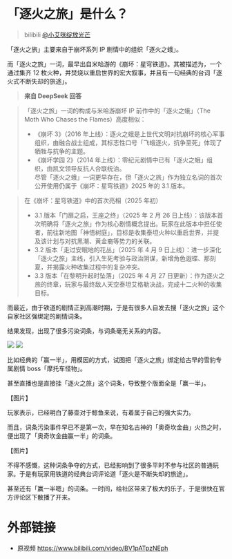 # 「逐火之旅」是什么？
> bilibili [@小艾咪绽放光芒](https://space.bilibili.com/617312457)

「逐火之旅」主要来自于崩坏系列 IP 剧情中的组织「逐火之蛾」。

而「逐火之旅」一词，最早出自米哈游的《崩坏：星穹铁道》。其被描述为，一个通过集齐 12 枚火种，并焚烧以重启世界的宏大叙事，并且有一句经典的台词「逐火式不断失却的旅途」。

> **来自 DeepSeek 回答**

>  「逐火之旅」一词的构成与米哈游崩坏 IP 前作中的「逐火之蛾」（The Moth Who Chases the Flames）高度相似：  
>   - 《崩坏 3》（2016 年上线）：逐火之蛾是上世代文明对抗崩坏的核心军事组织，由融合战士组成，其标志性口号「飞蛾逐火，抗争至死」体现了牺牲与抗争的主题。  
>   - 《崩坏学园 2》（2014 年上线）：零纪元剧情中已有「逐火之蛾」组织，由凯文领导反抗人合联统治。  
>   尽管「逐火之蛾」一词更早存在，但「逐火之旅」作为独立名词的首次公开使用仍属于《崩坏：星穹铁道》2025 年的 3.1 版本。

> 在《崩坏：星穹铁道》中的首次亮相（2025 年初）  
>   - 3.1 版本「门扉之启，王座之终」（2025 年 2 月 26 日上线）：该版本首次明确将「逐火之旅」作为核心剧情概念提出。玩家在此版本中担任使者，前往新地图「神悟树庭」，目标是收集泰坦火种以重启世界，并提及该计划与对抗黑潮、黄金裔等势力的关联。  
>   - 3.2 版本「走过安眠地的花丛」（2025 年 4 月 9 日上线）：进一步深化「逐火之旅」主线，引入生死考验与政治阴谋，新增角色遐蝶、那刻夏，并揭露火种收集过程中的复杂冲突。  
>   - 3.3 版本「在黎明升起时坠落」（2025 年 4 月 27 日更新）：作为逐火之旅的终章，玩家与最终敌人天空泰坦艾格勒决战，完成十二火种的收集目标。

而最近，由于铁道的剧情正到高潮时期，于是有很多人自发去搜「逐火之旅」这个自家社区强绑定的剧情词条。

结果发现，出现了很多污染词条，与词条毫无关系的内容。

![](https://raw.githubusercontent.com/bxx-114514/iming-blog/refs/heads/main/images/20250608/2.jpg)
![](https://raw.githubusercontent.com/bxx-114514/iming-blog/refs/heads/main/images/20250608/1.jpg)

比如经典的「赢一半」，用模因的方式，试图把「逐火之旅」绑定给古早的雪豹专属剧情 boss「摩托车怪物」。

甚至直播也是直接挂「逐火之旅」这个词条，导致整个版面全是「赢一半」。

【图片】

玩家表示，已经明白了藤壶对于鲸鱼来说，有着属于自己的强大实力。

而且，词条污染事件早已不是第一次，早在知名古神的「奥奇坎金曲」火热之时，便出现了「奥奇坎金曲赢一半」的词条。

【图片】

不得不感慨，这种词条争夺的方式，已经影响到了很多平时不参与社区的普通玩家。于是有玩家用铁道的经典台词评论道「逐火是不断失却的旅途」。

甚至还有「赢一半嗯」的词条。一时间，给社区带来了极大的乐子，于是很快在官方评论区下散播了开来。

# 外部链接
- 原视频 https://www.bilibili.com/video/BV1pATpzNEph
